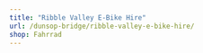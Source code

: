 ```yaml
---
title: "Ribble Valley E-Bike Hire"
url: /dunsop-bridge/ribble-valley-e-bike-hire/
shop: Fahrrad
---
```

